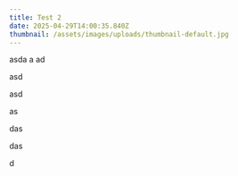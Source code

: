 ```yaml
---
title: Test 2
date: 2025-04-29T14:00:35.840Z
thumbnail: /assets/images/uploads/thumbnail-default.jpg
---
```

a﻿sda a ad

a﻿sd

a﻿sd

a﻿s

d﻿as

d﻿as

d